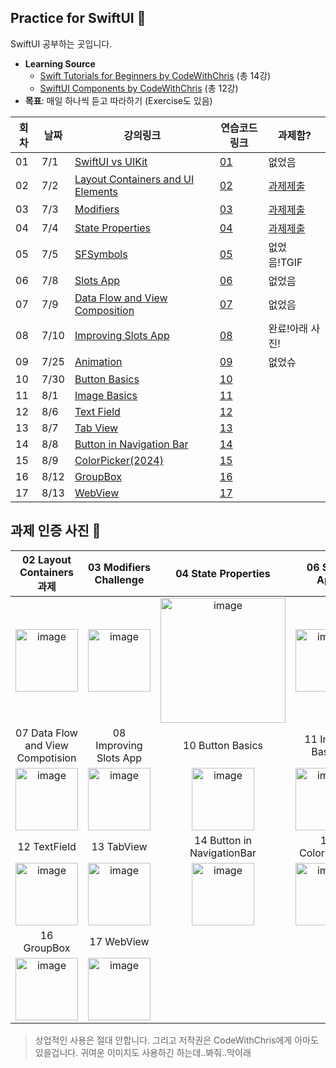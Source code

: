 ## Practice for SwiftUI 🧡
SwiftUI 공부하는 곳입니다.

- **Learning Source**
    - [Swift Tutorials for Beginners by CodeWithChris](https://youtube.com/playlist?list=PLMRqhzcHGw1Z-lZaaun3A3mV9PbEfHANI&si=f5SkIG1z4crQjNRd) (총 14강)
    - [SwiftUI Components by CodeWithChris](https://youtube.com/playlist?list=PLMRqhzcHGw1Yw2XJyHnxoEXPBCdMaRzkf&si=d_lvuwixWzzLUlYV) (총 12강)
- **목표**: 매일 하나씩 듣고 따라하기 (Exercise도 있음)

|회차|날짜|강의링크|연습코드링크|과제함?|
|--|--|--|--|--|
|01|7/1|[SwiftUI vs UIKit](https://youtu.be/R017vWz7FOY?si=iWkYapXCnJAhgVd5)|[01](https://github.com/sio2whocodes/Practice4SwiftUI/blob/main/Practice4SwiftUI/ContentView.swift)|없었음|
|02|7/2|[Layout Containers and UI Elements](https://youtu.be/rmTQcILJRcY?si=h-d1D61SYav4xRxr)|[02](https://github.com/sio2whocodes/Practice4SwiftUI/blob/main/Practice4SwiftUI/ContentView.swift)|[과제제출](https://github.com/sio2whocodes/Practice4SwiftUI/blob/main/Practice4SwiftUI/ExerciseOfLayoutContainer.swift)
|03|7/3|[Modifiers](https://youtu.be/MJP60XnN4us?si=YBiUpV7mxAIwNTAG)|[03](https://github.com/sio2whocodes/Practice4SwiftUI/tree/main/Practice4SwiftUI/03Modifiers)|[과제제출](https://github.com/sio2whocodes/Practice4SwiftUI/blob/main/Practice4SwiftUI/Challenge4Modifiers.swift)
|04|7/4|[State Properties](https://www.youtube.com/watch?v=wQLOWv8l7yI&list=PLMRqhzcHGw1Z-lZaaun3A3mV9PbEfHANI&index=4)|[04](https://github.com/sio2whocodes/Practice4SwiftUI/tree/main/Practice4SwiftUI/04StateProperties)|[과제제출](https://github.com/sio2whocodes/Practice4SwiftUI/blob/main/Practice4SwiftUI/04StateProperties/StateProperties.swift)
|05|7/5|[SFSymbols](https://www.youtube.com/watch?v=HjX4cAcvAWc&list=PLMRqhzcHGw1Z-lZaaun3A3mV9PbEfHANI&index=5)|[05](https://github.com/sio2whocodes/Practice4SwiftUI/tree/main/Practice4SwiftUI/05SFSymbols)|없었음!TGIF
|06|7/8|[Slots App](https://www.youtube.com/watch?v=51Z9Kun7tFo)|[06](https://github.com/sio2whocodes/Practice4SwiftUI/tree/main/Slots%20Demo)|없었음
|07|7/9|[Data Flow and View Composition](https://www.youtube.com/watch?v=NKRJmWKB_Z8&list=PLMRqhzcHGw1Z-lZaaun3A3mV9PbEfHANI&index=7)|[07](https://github.com/sio2whocodes/Practice4SwiftUI/tree/main/Practice4SwiftUI/07DataFlowNViewComposition)|없었음
|08|7/10|[Improving Slots App](https://www.youtube.com/watch?v=aLSzgZtOpG8&list=PLMRqhzcHGw1Z-lZaaun3A3mV9PbEfHANI&index=8)|[08](https://github.com/sio2whocodes/Practice4SwiftUI/tree/main/Slots%20Demo)|완료!아래 사진!
|09|7/25|[Animation](https://www.youtube.com/watch?v=K00oSg1gm_0&list=PLMRqhzcHGw1Z-lZaaun3A3mV9PbEfHANI&index=15)|[09](https://github.com/sio2whocodes/Practice4SwiftUI/blob/main/Slots%20Demo/Animation.md)|없었슈
|10|7/30|[Button Basics](https://www.youtube.com/watch?v=Gdu6WgIu37A&list=PLMRqhzcHGw1Yw2XJyHnxoEXPBCdMaRzkf)|[10](https://github.com/sio2whocodes/Practice4SwiftUI/blob/main/Practice4SwiftUI/ButtonBasics/ButtonBasics.swift)|
|11|8/1|[Image Basics](https://www.youtube.com/watch?v=oA7Hp0OcrBA&list=PLMRqhzcHGw1Yw2XJyHnxoEXPBCdMaRzkf&index=2)|[11](https://github.com/sio2whocodes/Practice4SwiftUI/tree/main/Practice4SwiftUI/ImageBasics)|
|12|8/6|[Text Field](https://www.youtube.com/watch?v=SFL5Y2NXkfY&list=PLMRqhzcHGw1Yw2XJyHnxoEXPBCdMaRzkf&index=3)|[12](https://github.com/sio2whocodes/Practice4SwiftUI/tree/main/Practice4SwiftUI/TextFields)|
|13|8/7|[Tab View](https://www.youtube.com/watch?v=JqQQozkFeJU&list=PLMRqhzcHGw1Yw2XJyHnxoEXPBCdMaRzkf&index=4)|[13](https://github.com/sio2whocodes/Practice4SwiftUI/tree/main/Practice4SwiftUI/TabView)|
|14|8/8|[Button in Navigation Bar](https://www.youtube.com/watch?v=aP_Q4YiIgYU&list=PLMRqhzcHGw1Yw2XJyHnxoEXPBCdMaRzkf&index=5)|[14](https://github.com/sio2whocodes/Practice4SwiftUI/tree/main/Practice4SwiftUI/NavigationView)|
|15|8/9|[ColorPicker(2024)](https://www.youtube.com/watch?v=by5lVl0bkAE&list=PLMRqhzcHGw1Yw2XJyHnxoEXPBCdMaRzkf&index=6)|[15](https://github.com/sio2whocodes/Practice4SwiftUI/tree/main/Practice4SwiftUI/ColorPicker)|
|16|8/12|[GroupBox](https://youtu.be/Bl0Nbb8Gp2Q?si=vbZBDXufz8W1uQDj)|[16](https://github.com/sio2whocodes/Practice4SwiftUI/tree/main/Practice4SwiftUI/GroupBox)|
|17|8/13|[WebView](https://www.youtube.com/watch?v=aQUKMwJg0n0&list=PLMRqhzcHGw1Yw2XJyHnxoEXPBCdMaRzkf&index=8)|[17](https://github.com/sio2whocodes/Practice4SwiftUI/tree/main/Practice4SwiftUI/WebView)|

## 과제 인증 사진 📱
|02 Layout Containers 과제|03 Modifiers Challenge|04 State Properties|06 Slots App|
|:--:|:--:|:--:|:--:|
|<img width="100" alt="image" src="https://github.com/sio2whocodes/Practice4SwiftUI/assets/41771874/81850cab-857d-472a-b16d-08dd46be859c" />|<img width="100" alt="image" src="https://github.com/sio2whocodes/Practice4SwiftUI/assets/41771874/c847894a-3963-40bb-9a09-d3f5b8c53862">|<img width="200" alt="image" src ="https://github.com/sio2whocodes/Practice4SwiftUI/assets/41771874/84742c5e-a162-4189-afb8-a47e27ce064c">|<img width="100" alt="image" src="https://github.com/sio2whocodes/Practice4SwiftUI/assets/41771874/2b517494-352c-46fc-a35f-e1c8652ec225">|
|07 Data Flow and View Compotision|08 Improving Slots App|10 Button Basics|11 Image Basics|
|<img width="100" alt="image" src="https://github.com/sio2whocodes/Practice4SwiftUI/assets/41771874/ed7c0a77-a3fb-4650-bd6c-902a76629c86">|<img width="100" alt="image" src="https://github.com/sio2whocodes/Practice4SwiftUI/assets/41771874/d87ce141-23f8-497e-aa3c-a0e7afd18509">|<img width="100" alt="image" alt="image" src="https://github.com/user-attachments/assets/b3e1518e-a4b3-4c54-b728-2c34f6e00884">|<img width="100" alt="image" src="https://github.com/user-attachments/assets/67bebeca-591b-4f0c-af6b-fa7f3e4161a1">|
|12 TextField|13 TabView|14 Button in NavigationBar|15 ColorPicker|
|<img width="100" alt="image" src="https://github.com/user-attachments/assets/f20ef1a6-59a0-40d5-8929-dc44f9c0b775">|<img width="100" alt="image" src="https://github.com/user-attachments/assets/05b1e377-7fcd-4314-8f52-c51afc52550d">|<img width="100" alt="image" src="https://github.com/user-attachments/assets/ecbf9310-901e-42a7-9693-1773b2e825d0">|<img width="100" alt="image" src="https://github.com/user-attachments/assets/ebc46638-9931-4578-8589-36cfb2f8c896">|
|16 GroupBox|17 WebView|
|<img width="100" alt="image" src="https://github.com/user-attachments/assets/39247fdf-3003-4975-a078-949595463f89">|<img width="100" alt="image" src="https://github.com/user-attachments/assets/8cf07e53-c786-4169-adf6-6c3398c723d2">|





> 상업적인 사용은 절대 안합니다. 그리고 저작권은 CodeWithChris에게 아마도 있을겁니다. 귀여운 이미지도 사용하긴 하는데..봐줘..막이래
